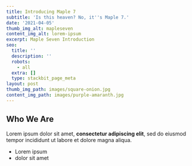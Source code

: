 ```yaml
---
title: Introducing Maple 7
subtitle: 'Is this heaven? No, it''s Maple 7.'
date: '2021-04-05'
thumb_img_alt: mapleseven
content_img_alt: lorem-ipsum
excerpt: Maple Seven Introduction
seo:
  title: ''
  description: ''
  robots:
    - all
  extra: []
  type: stackbit_page_meta
layout: post
thumb_img_path: images/square-onion.jpg
content_img_path: images/purple-amaranth.jpg
---
```

## Who We Are

Lorem ipsum dolor sit amet, **consectetur adipiscing elit**, sed do eiusmod tempor incididunt ut labore et dolore magna aliqua.

*   Lorem ipsum
*   dolor sit amet
